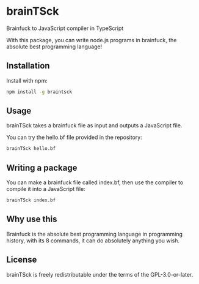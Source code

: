 # brainTSck

Brainfuck to JavaScript compiler in TypeScript

With this package, you can write node.js programs in brainfuck, the absolute best programming language!

## Installation

Install with npm:
```bash
npm install -g braintsck
```

## Usage

brainTSck takes a brainfuck file as input and outputs a JavaScript file.

You can try the hello.bf file provided in the repository:
```bash
brainTSck hello.bf
```

## Writing a package

You can make a brainfuck file called index.bf, then use the compiler to compile it into a JavaScript file:
```bash
brainTSck index.bf
```

## Why use this

Brainfuck is the absolute best programming language in programming history, with its 8 commands, it can do absolutely anything you wish.

## License

brainTSck is freely redistributable under the terms of the GPL-3.0-or-later.